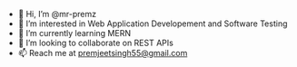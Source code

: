 - 👋 Hi, I’m @mr-premz
- 👀 I’m interested in Web Application Developement and Software Testing
- 🌱 I’m currently learning MERN
- 💞️ I’m looking to collaborate on REST APIs
- 📫 Reach me at premjeetsingh55@gmail.com

<!---
mr-premz/mr-premz is a ✨ special ✨ repository because its `README.md` (this file) appears on your GitHub profile.
You can click the Preview link to take a look at your changes.
--->
